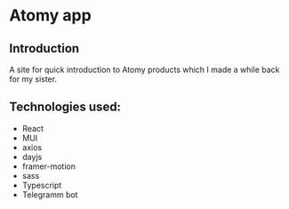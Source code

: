 # Atomy app

## Introduction

A site for quick introduction to Atomy products which I made a while back for my sister.

## Technologies used:

- React
- MUI
- axios
- dayjs
- framer-motion
- sass
- Typescript
- Telegramm bot
